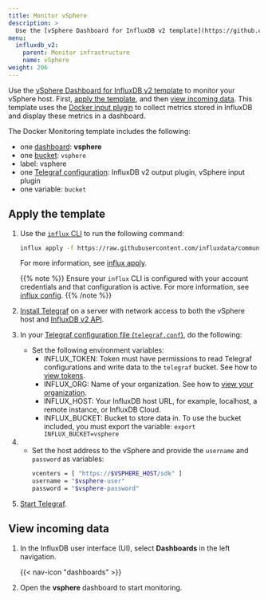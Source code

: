 ```yaml
---
title: Monitor vSphere
description: >
  Use the [vSphere Dashboard for InfluxDB v2 template](https://github.com/influxdata/community-templates/tree/master/vsphere) to monitor your vSphere host.
menu:
  influxdb_v2:
    parent: Monitor infrastructure
    name: vSphere
weight: 206
---
```


Use the [vSphere Dashboard for InfluxDB v2 template](https://github.com/influxdata/community-templates/tree/master/vsphere) to monitor your vSphere host. First, [apply the template](#apply-the-template), and then [view incoming data](#view-incoming-data).
This template uses the [Docker input plugin](/telegraf/v1/plugins//#docker) to collect metrics stored in InfluxDB and display these metrics in a dashboard.

The Docker Monitoring template includes the following:

- one [dashboard](/influxdb/v2/reference/glossary/#dashboard): **vsphere**
- one [bucket](/influxdb/v2/reference/glossary/#bucket): `vsphere`
- label: vsphere
- one [Telegraf configuration](/influxdb/v2/tools/telegraf-configs/): InfluxDB v2 output plugin, vSphere input plugin
- one variable: `bucket`

## Apply the template

1. Use the [`influx` CLI](/influxdb/v2/reference/cli/influx/) to run the following command:

    ```sh
    influx apply -f https://raw.githubusercontent.com/influxdata/community-templates/master/vsphere/vsphere.yml
    ```
    For more information, see [influx apply](/influxdb/v2/reference/cli/influx/apply/).

    {{% note %}}
Ensure your `influx` CLI is configured with your account credentials and that configuration is active. For more information, see [influx config](/influxdb/v2/reference/cli/influx/config/).
    {{% /note %}}

2. [Install Telegraf](/telegraf/v1/introduction/installation/) on a server with network access to both the vSphere host and [InfluxDB v2 API](/influxdb/v2/reference/api/).
3. In your [Telegraf configuration file (`telegraf.conf`)](/influxdb/v2/tools/telegraf-configs/), do the following:
    - Set the following environment variables:
      - INFLUX_TOKEN: Token must have permissions to read Telegraf configurations and write data to the `telegraf` bucket. See how to [view tokens](/influxdb/v2/security/tokens/view-tokens/).
      - INFLUX_ORG: Name of your organization. See how to [view your organization](/influxdb/v2/admin/organizations/view-orgs/).
      - INFLUX_HOST: Your InfluxDB host URL, for example, localhost, a remote instance, or InfluxDB Cloud.
      - INFLUX_BUCKET: Bucket to store data in. To use the bucket included, you must export the variable: `export INFLUX_BUCKET=vsphere`
4.    - Set the host address to the vSphere and provide the `username` and `password` as variables:
        ```sh
        vcenters = [ "https://$VSPHERE_HOST/sdk" ]
        username = "$vsphere-user"
        password = "$vsphere-password"
        ```

4. [Start Telegraf](/influxdb/v2/write-data/no-code/use-telegraf/auto-config/#start-telegraf).

## View incoming data

1. In the InfluxDB user interface (UI), select **Dashboards** in the left navigation.

    {{< nav-icon "dashboards" >}}

2. Open the **vsphere** dashboard to start monitoring.
